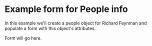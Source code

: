 
# Example form for People info

In this example we'll create a people object for Richard Feynman
and populate a form with this object's attributes. 

<div id="example-output">
Form will go here.
</div>

<!-- START: Example People Info Form built with CL-ui.js -->
<script src="../scripts/CL.js"></script>
<script>
(function (document, window) {
'use strict';
let cl = Object.assign({}, window.CL),
    div = document.getElementById('example-output');

let people = {
        "family_name": "Feynman",
        "given_name": "Richard",
        "cl_people_id": "Feynman-R-P",
        "thesis_id": "",
        "authors_id": "Feynman-R-P",
        "archivesspace_id": "",
        "directory_id": "",
        "viaf": "",
        "lcnaf": "",
        "isni": "0000 0001 2096 0218",
        "wikidata": "Q39246",
        "snac": "w6v69kzn",
        "orcid": "",
        "image_url": "",
        "educated_at": "",
        "caltech": true,
        "jpl": false,
        "faculty": true,
        "alumn": false,
        "notes": ""
    },
    field = CL.field(people, `
<style>
div.form-example {
    width: auto;
    height: auto;
    margin: 1.24em;
    padding: 1.24em;
}
div.form-example > div {
    padding-bottom: 0.72em;
}
div.form-example > div > input {
    min-width: 30em;
}
div.form-example > div > textarea {
    min-width: 40em;
}
div.form-example > div > label {
    display: block; 
}
div.form-example > div > label.inline {
    display: inline-block; 
    width: 4em;
    padding-right:0;
    margin-right: 0;
}
div.form-example > div > input[type=checkbox] {
    min-width: 1em;
    padding-left: 1em;
    margin-left: 1em;
}
</style>
<div class="form-example">
<div>
    <label for="family_name">Family Name:</label>
    <input type="text" id="family_name" name="family_name" value="{{family_name}}">
</div>
<div>
    <label for="given_name">Given Name:</label>
    <input type="text" id="given_name" name="given_name" value="{{given_name}}">
</div>
<div>
    <label for="cl_people_id">CL PEOPLE ID:</label>
    <input type="text" id="cl_people_id" name="cl_people_id" value="{{cl_people_id}}">
    <a id="cl_people_url"></a>
</div>
<div>
    <label for="thesis_id">Thesis ID:</label>
    <input type="text" id="thesis_id" name="thesis_id" value="{{thesis_id}}">
    <a id="thesis_url"></a>
</div>
<div>
    <label for="authors_id">Authors ID:</label>
    <input type="text" id="authors_id" name="authors_id" value="{{authors_id}}">
    <a id="authors_url"></a>
</div>
<div>
    <label for="archivesspace_id">ArchivesSpace ID:</label>
    <input type="text" id="archivesspace_id" name="archivesspace_id" value="{{archivesspace_id}}">
    <a id="archivesspace_url"></a>
</div>
<div>
    <label for="directory_id">Directory ID:</label>
    <input type="text" id="directory_id" name="directory_id" value="{{directory_id}}">
    <a id="directory_url"></a>
</div>
<div>
    <label for="viaf">VIAF ID:</label>
    <input type="text" id="viaf" name="viaf" value="{{viaf}}">
    <a id="viaf_url"></a>
</div>
<div>
    <label for="lcnaf">LCNAF:</label>
    <input type="text" id="lcnaf" name="lcnaf" value="{{lcnaf}}">
</div>
<div>
    <label for="isni">ISNI:</label>
    <input type="text" id="isni" name="isni" value="{{isni}}">
</div>
<div>
    <label for="wikidata">Wikidata:</label>
    <input type="text" id="wikidata" name="wikidata" value="{{wikidata}}">
    <a id="wikidata_url"></a>
</div>
<div>
    <label for="snac">SNAC:</label>
    <input type="text" id="snac" name="snac" value="{{snac}}">
</div>
<div>
    <label for="orcid">ORCID:</label>
    <input type="text" id="orcid" name="orcid" value="{{orcid}}">
    <a id="orcid_url"></a>
</div>
<div> 
    <label for="image_url">Image:</label>
    <input type="url" id="image_url" name="image_url" value="{{image_url}}">
    <a id="image_url"></a>
</div>
<div>
    <label for="educated_at">Educated At:</label>
    <textarea id="educated_at" name="educated_at">{{educated_at}}</textarea>
</div>
<div>
    <label class="inline" for="caltech">Caltech:</label>
    <input type="checkbox" id="caltech" name="caltech" {{caltech}}>
</div>
<div>
    <label class="inline" for="jpl">JPL:</label>
    <input type="checkbox" id="jpl" name="jpl" {{jpl}}>
</div>
<div>
    <label class="inline" for="faculty">Faculty:</label>
    <input type="checkbox" id="faculty" name="faculty" {{faculty}}>
</div>
<div>
    <label class="inline" for="alumn">Alumn:</label>
    <input type="checkbox" id="alumn" name="alumn" {{alumn}}>
</div>
<div>
    <label for="notes">Notes:</label>
    <textarea id="notes" name="notes">{{notes}}</textarea>
</div>
<div><button id="save">Save</button></div>
</div><!-- END: div.form-example -->
`,
        function() {
            let obj = this;
            // NOTE: Convert bool true to 'checked' and
            // false to empty string for using in 
            // checkbox input.
            for (let key in obj) {
                if (obj[key] === true) {
                    obj[key] = "checked";
                } else if (obj[key] === false) {
                    obj[key] = "";
                }
            }
            return true;
        });
    div.innerHTML = "";
    let form = CL.assembleFields(div, field),
        save = document.getElementById('save');

    save.addEventListener('click', function(evt) {
        //NOTE: this is where you'd do something like CL.httpPost( ... )
        CL.httpPost('/', 'application/javascript', JSON.stringify(people), function(data, err) {
            //NOTE: This is a dummy post error handler since this is a demo ...
            console.log("DEBUG You SHOULD see an error since / shouldn't accept POSTs");
            console.log("ERROR: ", err);
            console.log("DATA: ", data);
        }, false);
    });

}(document, window));
</script>

<!--   END: Example People Info Form built with CL-ui.js -->
